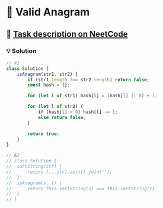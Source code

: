 # 📝 Valid Anagram

## 🔗 [Task description on NeetCode](https://neetcode.io/problems/is-anagram)

### 💡 Solution

```javascript
// #1
class Solution {
	isAnagram(str1, str2) {
		if (str1.length !== str2.length) return false;
		const hash = {};

		for (let l of str1) hash[l] = (hash[l] || 0) + 1;

		for (let l of str2) {
			if (hash[l] > 0) hash[l] -= 1;
			else return false;
		}

		return true;
	}
}

// №2
// class Solution {
// 	sortString(str) {
// 		return [...str].sort().join('');
// 	}
// 	isAnagram(s, t) {
// 		return this.sortString(s) === this.sortString(t)
// 	}
// }
```
